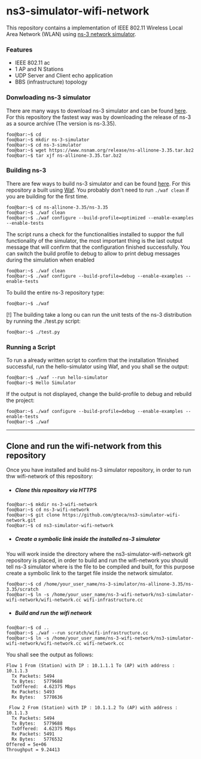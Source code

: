 # ns3-simulator-wifi-network

This repository contains a implementation of IEEE 802.11 Wireless Local Area Network (WLAN) using [ns-3 network simulator](https://www.nsnam.org/).<br />
### Features 
- IEEE 802.11 ac
- 1 AP and N Stations
- UDP Server and Client echo application
- BBS (infrastructure) topology

### Donwloading ns-3 simulator 
There are many ways to download ns-3 simulator and can be found [here](https://www.nsnam.org/docs/release/3.35/tutorial/html/getting-started.html#downloading-a-release-of-ns-3-as-a-source-archive). For this repository the fastest way was by downloading the release of ns-3 as a source archive (The version is ns-3.35).
```console
foo@bar:~$ cd
foo@bar:~$ mkdir ns-3-simulator
foo@bar:~$ cd ns-3-simulator
foo@bar:~$ wget https://www.nsnam.org/release/ns-allinone-3.35.tar.bz2
foo@bar:~$ tar xjf ns-allinone-3.35.tar.bz2
```
### Building ns-3
There are few ways to build ns-3 simulator and can be found [here](https://www.nsnam.org/docs/release/3.35/tutorial/html/getting-started.html#building-ns-3). For this repository a built using [Waf](https://www.nsnam.org/docs/release/3.35/tutorial/html/getting-started.html#building-with-waf). You probably don't need to run  ```./waf clean``` if you are building for the first time.

```console
foo@bar:~$ cd ns-allinone-3.35/ns-3.35
foo@bar:~$ ./waf clean 
foo@bar:~$ ./waf configure --build-profile=optimized --enable-examples --enable-tests
```
The script runs a check for the functionalities installed to suppor the full functionality of the simulator, the most important thing is the last output message that will confirm that the configuration finished successfully. You can switch the build profile to debug to allow to print debug messages during the simulation when enabled
```console
foo@bar:~$ ./waf clean
foo@bar:~$ ./waf configure --build-profile=debug --enable-examples --enable-tests
```
To build the entire ns-3 repository type:
```console
foo@bar:~$ ./waf 
```
[!] The building take a long
ou can run the unit tests of the ns-3 distribution by running the ./test.py script:
```console
foo@bar:~$ ./test.py
```
### Running a Script
To run a already written script to confirm that the installation 1finished successful, run the hello-simulator using Waf, and you shall se the output:
```console
foo@bar:~$ ./waf --run hello-simulator
foo@bar:~$ Hello Simulator
```
If the output is not displayed, change the build-profile to debug and rebuild the project:
```console
foo@bar:~$ ./waf configure --build-profile=debug --enable-examples --enable-tests
foo@bar:~$ ./waf
```
***
## Clone and run the wifi-network from this repository
Once you have installed and build ns-3 simulator repository, in order to run thw wifi-network of this repository:
- ##### Clone this repository via HTTPS
```console
foo@bar:~$ mkdir ns-3-wifi-network
foo@bar:~$ cd ns-3-wifi-network
foo@bar:~$ git clone https://github.com/gteca/ns3-simulator-wifi-network.git
foo@bar:~$ cd ns3-simulator-wifi-network
```
- ##### Create a symbolic link inside the installed ns-3 simulator 
You will work inside the directory where the ns3-simulator-wifi-network git repository is placed, in order to build and run the wifi-network you should tell ns-3 simulator where is the file to be compiled and built, for this purpose create a symbolic link to the target file inside the network simulator.

```console
foo@bar:~$ cd /home/your_user_name/ns-3-simulator/ns-allinone-3.35/ns-3.35/scratch
foo@bar:~$ ln -s /home/your_user_name/ns-3-wifi-network/ns3-simulator-wifi-network/wifi-network.cc wifi-infrastructure.cc
```
- ##### Build and run the wifi network
```console
foo@bar:~$ cd ..
foo@bar:~$ ./waf --run scratch/wifi-infrastructure.cc
foo@bar:~$ ln -s /home/your_user_name/ns-3-wifi-network/ns3-simulator-wifi-network/wifi-network.cc wifi-network.cc
```
You shall see the output as follows:
```console
Flow 1 From (Station) with IP : 10.1.1.1 To (AP) with address : 10.1.1.3
  Tx Packets: 5494
  Tx Bytes:   5779688
  TxOffered:  4.62375 Mbps
  Rx Packets: 5493
  Rx Bytes:   5778636

 Flow 2 From (Station) with IP : 10.1.1.2 To (AP) with address : 10.1.1.3
  Tx Packets: 5494
  Tx Bytes:   5779688
  TxOffered:  4.62375 Mbps
  Rx Packets: 5491
  Rx Bytes:   5776532
Offered = 5e+06
Throughput = 9.24413

```








